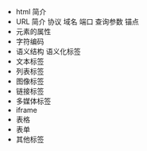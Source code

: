 - html 简介
- URL 简介
  协议 域名 端口 查询参数 锚点
- 元素的属性
- 字符编码
- 语义结构
  语义化标签
- 文本标签
- 列表标签
- 图像标签
- 链接标签
- 多媒体标签
- iframe
- 表格
- 表单
- 其他标签

